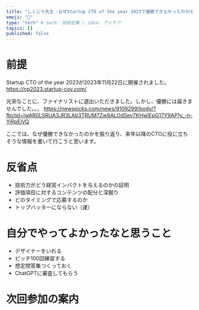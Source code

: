 ```yaml
---
title: "しくじり先生：なぜStartup CTO of the year 2023で優勝できなかったのかの反省"
emoji: "🌊"
type: "tech" # tech: 技術記事 / idea: アイデア
topics: []
published: false
---
```

# 前提
Startup CTO of the year 2023が2023年11月22日に開催されました。
https://np2023.startup-coy.com/

光栄なことに、ファイナリストに選出いただきました。しかし、優勝には届きませんでした。。。
https://newspicks.com/news/9109299/body/?fbclid=IwAR0LSRUA3JR3LAb3TRUM7Zw8ALOdSev7KHwIEpG17Y9AP1y_-n-YiRpEjVQ


ここでは、なぜ優勝できなかったのかを振り返り、来年以降のCTOに役に立ちそうな情報を書いて行こうと思います。
# 反省点
- 技術力がどう経営インパクトを与えるのかの証明
- 評価項目に対するコンテンツの配分と深掘り
- どのタイミングで応募するのか
- トップバッターにならない（運）
# 自分でやってよかったなと思うこと
- デザイナーをいれる
- ピッチ100回練習する
- 想定問答集つくっておく
- ChatGPTに審査してもらう
# 次回参加の案内

